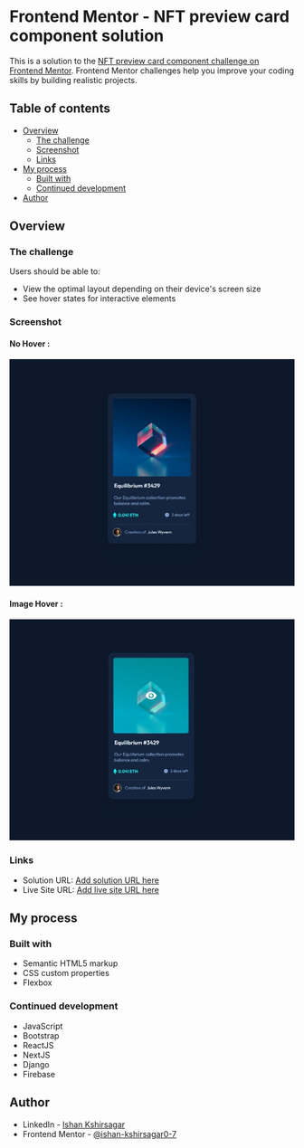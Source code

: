 # Frontend Mentor - NFT preview card component solution

This is a solution to the [NFT preview card component challenge on Frontend Mentor](https://www.frontendmentor.io/challenges/nft-preview-card-component-SbdUL_w0U). Frontend Mentor challenges help you improve your coding skills by building realistic projects. 

## Table of contents

- [Overview](#overview)
  - [The challenge](#the-challenge)
  - [Screenshot](#screenshot)
  - [Links](#links)
- [My process](#my-process)
  - [Built with](#built-with)
  - [Continued development](#continued-development)
- [Author](#author)

## Overview

### The challenge

Users should be able to:

- View the optimal layout depending on their device's screen size
- See hover states for interactive elements

### Screenshot

#### No Hover :

![](./screenshot_no_hover.jpg)

#### Image Hover :

![](./screenshot_img_hover.jpg)

### Links

- Solution URL: [Add solution URL here](https://your-solution-url.com)
- Live Site URL: [Add live site URL here](https://nft-preview-comp0nent.netlify.app/)

## My process

### Built with

- Semantic HTML5 markup
- CSS custom properties
- Flexbox

### Continued development

- JavaScript
- Bootstrap
- ReactJS
- NextJS
- Django
- Firebase

## Author

- LinkedIn - [Ishan Kshirsagar](https://www.linkedin.com/in/ishankshirsagar07/)
- Frontend Mentor - [@ishan-kshirsagar0-7](https://www.frontendmentor.io/profile/ishan-kshirsagar0-7)
